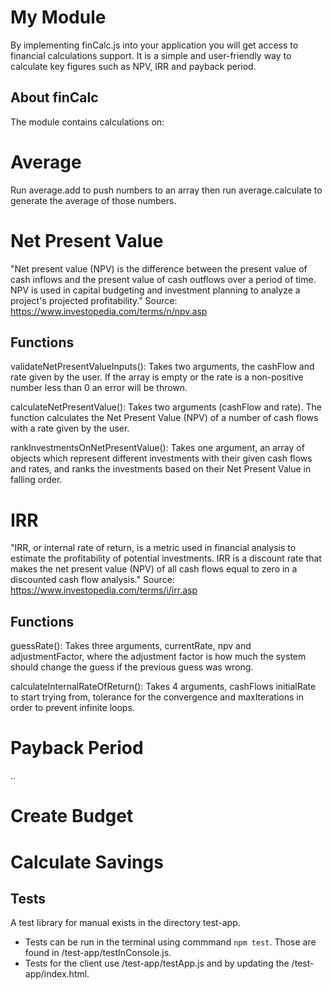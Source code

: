 # My Module
By implementing finCalc.js into your application you will get access to financial calculations support. It is a simple and user-friendly way to calculate key figures such as NPV, IRR and payback period.

## About finCalc
The module contains calculations on:

# Average
Run average.add to push numbers to an array then run average.calculate to generate the average of those numbers.

# Net Present Value
"Net present value (NPV) is the difference between the present value of cash inflows and the present value of cash outflows over a period of time. NPV is used in capital budgeting and investment planning to analyze a project's projected profitability." Source: https://www.investopedia.com/terms/n/npv.asp

## Functions
validateNetPresentValueInputs(): Takes two arguments, the cashFlow and rate given by the user. If the array is empty or the rate is a non-positive number less than 0 an error will be thrown.

calculateNetPresentValue(): Takes two arguments (cashFlow and rate). The function calculates the Net Present Value (NPV) of a number of cash flows with a rate given by the user.

rankInvestmentsOnNetPresentValue(): Takes one argument, an array of objects which represent different investments with their given cash flows and rates, and ranks the investments based on their Net Present Value in falling order.

# IRR
"IRR, or internal rate of return, is a metric used in financial analysis to estimate the profitability of potential investments. IRR is a discount rate that makes the net present value (NPV) of all cash flows equal to zero in a discounted cash flow analysis." Source: https://www.investopedia.com/terms/i/irr.asp 

## Functions 
guessRate(): Takes three arguments, currentRate, npv and adjustmentFactor, where the adjustment factor is how much the system should change the guess if the previous guess was wrong.

calculateInternalRateOfReturn(): Takes 4 arguments, cashFlows initialRate to start trying from, tolerance for the convergence and maxIterations in order to prevent infinite loops.


# Payback Period
..

# Create Budget


# Calculate Savings


## Tests
A test library for manual exists in the directory test-app.
* Tests can be run in the terminal using commmand `npm test`. Those are found in /test-app/testInConsole.js. 
* Tests for the client use /test-app/testApp.js and by updating the /test-app/index.html.

